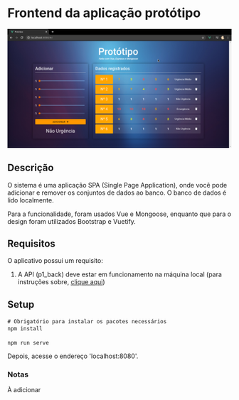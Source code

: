 # Frontend da aplicação protótipo

<img src="screenshots/homepage.png">

## Descrição

O sistema é uma aplicação SPA (Single Page Application), onde você pode adicionar e remover os conjuntos de dados ao banco.
O banco de dados é lido localmente.

Para a funcionalidade, foram usados Vue e Mongoose, enquanto que para o design foram utilizados Bootstrap e Vuetify.

## Requisitos

O aplicativo possui um requisito:
1. A API (p1_back) deve estar em funcionamento na máquina local (para instruções sobre, [clique aqui](../p1_back/README.md))


## Setup

```
# Obrigatório para instalar os pacotes necessários
npm install

npm run serve
```

Depois, acesse o endereço 'localhost:8080'.

### Notas

À adicionar